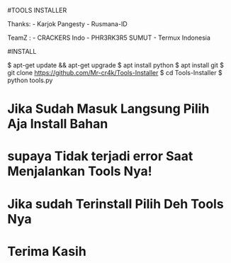 #TOOLS INSTALLER

Thanks: - Karjok Pangesty
        - Rusmana-ID

TeamZ : - CRACKERS Indo
        - PHR3RK3R5 SUMUT
        - Termux Indonesia

#INSTALL

$ apt-get update && apt-get upgrade
$ apt install python
$ apt install git
$ git clone https://github.com/Mr-cr4k/Tools-Installer
$ cd Tools-Installer
$ python tools.py

# Jika Sudah Masuk Langsung Pilih Aja Install Bahan
# supaya Tidak terjadi error Saat Menjalankan Tools Nya!
# Jika sudah Terinstall Pilih Deh Tools Nya

# Terima Kasih

